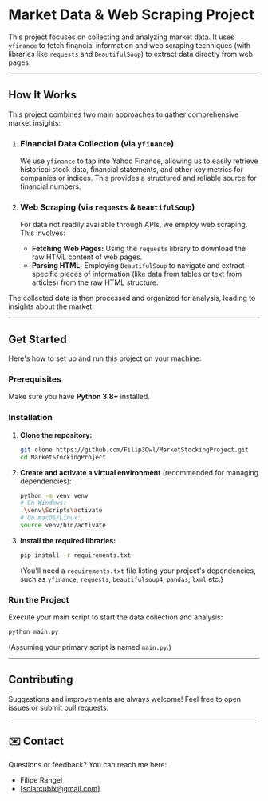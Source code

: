 # Market Data & Web Scraping Project

This project focuses on collecting and analyzing market data. It uses `yfinance` to fetch financial information and web scraping techniques (with libraries like `requests` and `BeautifulSoup`) to extract data directly from web pages.

---

## How It Works

This project combines two main approaches to gather comprehensive market insights:

1.  ### **Financial Data Collection (via `yfinance`)**
    We use `yfinance` to tap into Yahoo Finance, allowing us to easily retrieve historical stock data, financial statements, and other key metrics for companies or indices. This provides a structured and reliable source for financial numbers.

2.  ### **Web Scraping (via `requests` & `BeautifulSoup`)**
    For data not readily available through APIs, we employ web scraping. This involves:
    * **Fetching Web Pages:** Using the `requests` library to download the raw HTML content of web pages.
    * **Parsing HTML:** Employing `BeautifulSoup` to navigate and extract specific pieces of information (like data from tables or text from articles) from the raw HTML structure.

The collected data is then processed and organized for analysis, leading to insights about the market.

---

## Get Started

Here's how to set up and run this project on your machine:

### Prerequisites

Make sure you have **Python 3.8+** installed.

### Installation

1.  **Clone the repository:**
    ```bash
    git clone https://github.com/Filip3Owl/MarketStockingProject.git
    cd MarketStockingProject
    ```

2.  **Create and activate a virtual environment** (recommended for managing dependencies):
    ```bash
    python -m venv venv
    # On Windows:
    .\venv\Scripts\activate
    # On macOS/Linux:
    source venv/bin/activate
    ```

3.  **Install the required libraries:**
    ```bash
    pip install -r requirements.txt
    ```
    (You'll need a `requirements.txt` file listing your project's dependencies, such as `yfinance`, `requests`, `beautifulsoup4`, `pandas`, `lxml` etc.)

### Run the Project

Execute your main script to start the data collection and analysis:

```bash
python main.py
```
(Assuming your primary script is named `main.py`.)

---

## Contributing

Suggestions and improvements are always welcome! Feel free to open issues or submit pull requests.

---

## ✉️ Contact

Questions or feedback? You can reach me here:

* Filipe Rangel
* [solarcubix@gmail.com]
